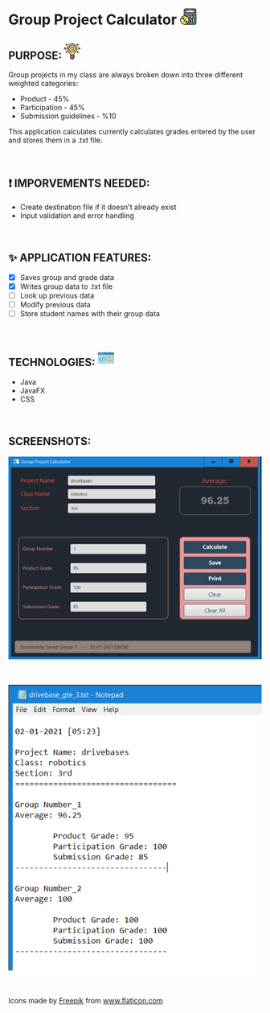 # Group Project Calculator ![img of application](https://github.com/murraiscanlon/group-project-calculator/blob/master/discount.png)<br />



##  PURPOSE: ![img of application](https://github.com/murraiscanlon/group-project-calculator/blob/master/light-bulb32.png)
Group projects in my class are always broken down into three different weighted categories:
* Product - 45%
* Participation - 45%
* Submission guidelines - %10

This application calculates currently calculates grades entered by the user and stores them in a .txt file.<br /><br /><br />


## :exclamation: IMPORVEMENTS NEEDED:
* Create destination file if it doesn't already exist
* Input validation and error handling<br /><br /><br />

## :sparkles: APPLICATION FEATURES:
- [X] Saves group and grade data
- [X] Writes group data to .txt file
- [ ] Look up previous data
- [ ] Modify previous data
- [ ] Store student names with their group data<br /><br /><br />

## TECHNOLOGIES: ![img of application](https://github.com/murraiscanlon/group-project-calculator/blob/master/technologies.png)
* Java
* JavaFX
* CSS <br /><br /><br />


## SCREENSHOTS:
![img of application](https://github.com/murraiscanlon/group-project-calculator/blob/master/app_screen_shot.png)<br /><br /><br />




![img of application](https://github.com/murraiscanlon/group-project-calculator/blob/master/file_output.png)<br /><br /><br />

<div>Icons made by <a href="https://www.freepik.com" title="Freepik">Freepik</a> from <a href="https://www.flaticon.com/" title="Flaticon">www.flaticon.com</a></div>

